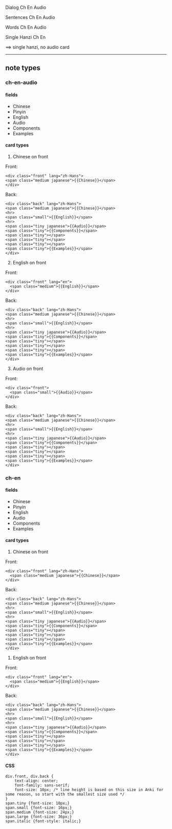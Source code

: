 Dialog
Ch
En
Audio

Sentences
Ch
En
Audio

Words
Ch
En
Audio

Single Hanzi
Ch
En

==> single hanzi, no audio card

---

## note types

### ch-en-audio

#### fields
- Chinese
- Pinyin
- English
- Audio
- Components
- Examples

#### card types

1. Chinese on front

Front:
```
<div class="front" lang="zh-Hans">
<span class="medium japanese">{{Chinese}}</span>
</div>
```

Back:
```
<div class="back" lang="zh-Hans">
<span class="medium japanese">{{Chinese}}</span>
<hr>
<span class="small">{{English}}</span>
<hr>
<span class="tiny japanese">{{Audio}}</span>
<span class="tiny">{{Components}}</span>
<span class="tiny"></span>
<span class="tiny"></span>
<span class="tiny"></span>
<span class="tiny">{{Examples}}</span>
</div>
```

2. English on front

Front:
```
<div class="front" lang="en">
  <span class="medium">{{English}}</span>
</div>
```

Back:
```
<div class="back" lang="zh-Hans">
<span class="medium japanese">{{Chinese}}</span>
<hr>
<span class="small">{{English}}</span>
<hr>
<span class="tiny japanese">{{Audio}}</span>
<span class="tiny">{{Components}}</span>
<span class="tiny"></span>
<span class="tiny"></span>
<span class="tiny"></span>
<span class="tiny">{{Examples}}</span>
</div>
```

3. Audio on front

Front:
```
<div class="front">
  <span class="small">{{Audio}}</span>
</div>
```

Back:
```
<div class="back" lang="zh-Hans">
<span class="medium japanese">{{Chinese}}</span>
<hr>
<span class="small">{{English}}</span>
<hr>
<span class="tiny japanese">{{Audio}}</span>
<span class="tiny">{{Components}}</span>
<span class="tiny"></span>
<span class="tiny"></span>
<span class="tiny"></span>
<span class="tiny">{{Examples}}</span>
</div>
```

### ch-en

#### fields

- Chinese
- Pinyin
- English
- Audio
- Components
- Examples

#### card types

1. Chinese on front

Front:
```
<div class="front" lang="zh-Hans">
  <span class="medium japanese">{{Chinese}}</span>
</div>
```

Back:
```
<div class="back" lang="zh-Hans">
<span class="medium japanese">{{Chinese}}</span>
<hr>
<span class="small">{{English}}</span>
<hr>
<span class="tiny japanese">{{Audio}}</span>
<span class="tiny">{{Components}}</span>
<span class="tiny"></span>
<span class="tiny"></span>
<span class="tiny"></span>
<span class="tiny">{{Examples}}</span>
</div>
```

1. English on front

Front:
```
<div class="front" lang="en">
  <span class="medium">{{English}}</span>
</div>
```

Back:
```
<div class="back" lang="zh-Hans">
<span class="medium japanese">{{Chinese}}</span>
<hr>
<span class="small">{{English}}</span>
<hr>
<span class="tiny japanese">{{Audio}}</span>
<span class="tiny">{{Components}}</span>
<span class="tiny"></span>
<span class="tiny"></span>
<span class="tiny"></span>
<span class="tiny">{{Examples}}</span>
</div>
```


#### CSS
```
div.front, div.back {
	text-align: center;
	font-family: sans-serif;
	font-size: 10px; /* line height is based on this size in Anki for some reason, so start with the smallest size used */
}
span.tiny {font-size: 10px;}
span.small {font-size: 16px;}
span.medium {font-size: 24px;}
span.large {font-size: 36px;}
span.italic {font-style: italic;}
```
